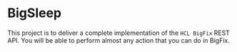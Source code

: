 # BigSleep

This project is to deliver a complete implementation of the `HCL BigFix` REST API. You will be able to perform almost any action that you can do in BigFix.
